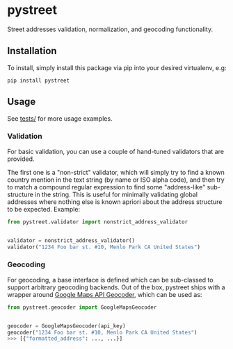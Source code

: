 # pystreet

Street addresses validation, normalization, and geocoding functionality.


## Installation

To install, simply install this package via pip into your desired virtualenv, e.g:

    pip install pystreet


## Usage

See [tests/](./pystreet/tests/) for more usage examples.

### Validation

For basic validation, you can use a couple of hand-tuned validators that are provided.

The first one is a "non-strict" validator, which will simply try to find a known country mention in the text string (by name or ISO alpha code), and then try to match a compound regular expression to find some "address-like" sub-structure in the string. This is useful for minimally validating global addresses where nothing else is known apriori about the address structure to be expected. Example:

```python
from pystreet.validator import nonstrict_address_validator


validator = nonstrict_address_validator()
validator("1234 Foo bar st. #10, Menlo Park CA United States")
```


### Geocoding

For geocoding, a base interface is defined which can be sub-classed to support arbitrary geocoding backends. Out of the box, pystreet ships with a wrapper around [Google Maps API Geocoder](https://github.com/googlemaps/google-maps-services-python), which can be used as:


```python
from pystreet.geocoder import GoogleMapsGeocoder


geocoder = GoogleMapsGeocoder(api_key)
geocoder("1234 Foo bar st. #10, Menlo Park CA United States")
>>> [{"formatted_address": ..., ...}]
```

